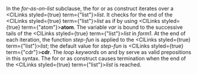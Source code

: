  



In the *for-as-on-list* subclause, the for or as construct iterates over a <ClLinks styled={true} term={"list"}><i>list</i></ClLinks>. It checks for the end of the <ClLinks styled={true} term={"list"}><i>list</i></ClLinks> as if by using <ClLinks styled={true} term={"atom"}><b>atom</b></ClLinks>. The variable *var* is bound to the successive tails of the <ClLinks styled={true} term={"list"}><i>list</i></ClLinks> in *form1*. At the end of each iteration, the function *step-fun* is applied to the <ClLinks styled={true} term={"list"}><i>list</i></ClLinks>; the default value for *step-fun* is <ClLinks styled={true} term={"cdr"}><b>cdr</b></ClLinks>. The *loop keywords* on and by serve as valid prepositions in this syntax. The for or as construct causes termination when the end of the <ClLinks styled={true} term={"list"}><i>list</i></ClLinks> is reached. 



